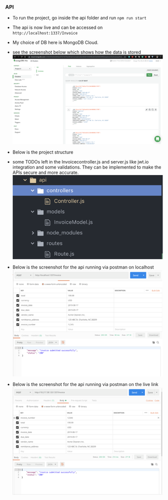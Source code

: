### API
* To run the project, go inside the api folder and run `npm run start`
* The api is now live and can be accessed on `http://localhost:1337/Invoice`

* My choice of DB here is MongoDB Cloud.
* see the screenshot below which shows how the data is stored
![Data in MongoDB cloud](https://github.com/architkhullar/2uAssessment/blob/master/api/screenshots/Screen%20Shot%202019-08-24%20at%207.35.49%20PM.png)

* Below is the project structure
* some TODOs left in the Invoicecontroller.js and server.js like jwt.io integration and some validations. They can be implemented to make the APIs secure and more accurate.
![Project structure](https://github.com/architkhullar/2uAssessment/blob/master/api/screenshots/Screen%20Shot%202019-08-24%20at%207.36.43%20PM.png)

* Below is the screenshot for the api running via postman on localhost
![Postman implementation -localhost](https://github.com/architkhullar/2uAssessment/blob/master/api/screenshots/Screen%20Shot%202019-08-24%20at%201.42.57%20AM.png)

* Below is the screenshot for the api running via postman on the live link
![Postman implementation -livelink -aws](https://github.com/architkhullar/2uAssessment/blob/master/api/screenshots/Screen%20Shot%202019-08-24%20at%207.32.59%20PM.png)
